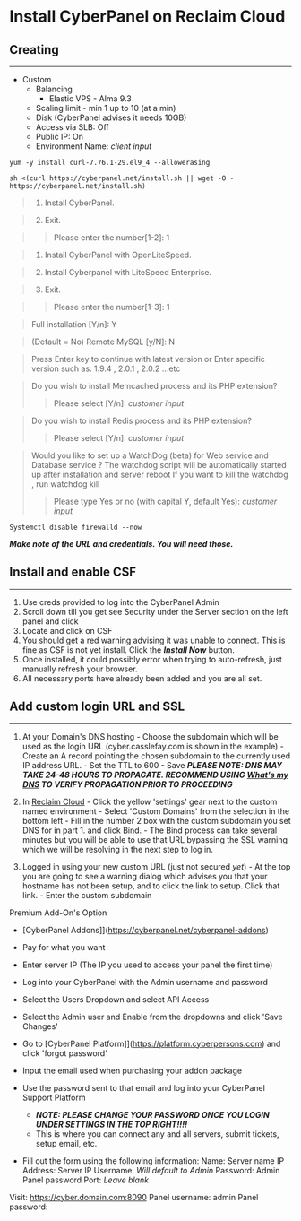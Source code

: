 # Install CyberPanel on Reclaim Cloud

## Creating
_________________________________

- Custom 
	- Balancing
		- Elastic VPS - Alma 9.3
	- Scaling limit - min 1 up to 10 (at a min)
	- Disk (CyberPanel advises it needs 10GB) 
	- Access via SLB: Off 
	- Public IP: On 
	- Environment Name: *client input*

```
yum -y install curl-7.76.1-29.el9_4 --allowerasing
```

```
sh <(curl https://cyberpanel.net/install.sh || wget -O - https://cyberpanel.net/install.sh)
```

> 1. Install CyberPanel.

> 2. Exit.

>> Please enter the number[1-2]: 1


> 1. Install CyberPanel with OpenLiteSpeed.

> 2. Install Cyberpanel with LiteSpeed Enterprise.

> 3. Exit.


>> Please enter the number[1-3]: 1


> Full installation [Y/n]: Y

> (Default = No) Remote MySQL [y/N]: N

> Press Enter key to continue with latest version or Enter specific version such as: 1.9.4 , 2.0.1 , 2.0.2 ...etc <ENTER>

> Do you wish to install Memcached process and its PHP extension?
>> Please select [Y/n]: *customer input*

> Do you wish to install Redis process and its PHP extension?
>> Please select [Y/n]: *customer input*

> Would you like to set up a WatchDog (beta) for Web service and Database service ?
The watchdog script will be automatically started up after installation and server reboot
If you want to kill the watchdog , run watchdog kill
>> Please type Yes or no (with capital Y, default Yes): *customer input*

```
Systemctl disable firewalld --now
```

***Make note of the URL and credentials.  You will need those.***


## Install and enable CSF
_______________________________________________________________________

1. Use creds provided to log into the CyberPanel Admin
2. Scroll down till you get see Security under the Server section on the left panel and click
3. Locate and click on CSF
4. You should get a red warning advising it was unable to connect. This is fine as CSF is not yet install.  Click the ***Install Now*** button.
5. Once installed, it could possibly error when trying to auto-refresh, just manually refresh your browser.
6. All necessary ports have already been added and you are all set.

## Add custom login URL and SSL
_______________________________________________________________________

1. At your Domain's DNS hosting
		- Choose the subdomain which will be used as the login URL (cyber.casslefay.com is shown in the example)
		- Create an A record pointing the chosen subdomain to the currently used IP address URL.
		- Set the TTL to 600
		- Save ***PLEASE NOTE: DNS MAY TAKE 24-48 HOURS TO PROPAGATE.  RECOMMEND USING [What's my DNS](https://www.whatsmydns.net/) TO VERIFY PROPAGATION PRIOR TO PROCEEDING***

2. In [Reclaim Cloud](https://app.my.reclaim.cloud/)
		- Click the yellow 'settings' gear next to the custom named environment
		- Select 'Custom Domains' from the selection in the bottom left
		- Fill in the number 2 box with the custom subdomain you set DNS for in part 1. and click Bind.
				- The Bind process can take several minutes but you will be able to use that URL bypassing the SSL warning which we will be resolving in the next step to log in.

3. Logged in using your new custom URL (just not secured *yet*)
		- At the top you are going to see a warning dialog which advises you that your hostname has not been setup, and to click the link to setup.  Click that link.
		- Enter the custom subdomain 



Premium Add-On's Option

- [CyberPanel Addons]](https://cyberpanel.net/cyberpanel-addons)

- Pay for what you want

- Enter server IP (The IP you used to access your panel the first time)

- Log into your CyberPanel with the Admin username and password

- Select the Users Dropdown and select API Access

- Select the Admin user and Enable from the dropdowns and click 'Save Changes'

- Go to [CyberPanel Platform]](https://platform.cyberpersons.com) and click 'forgot password'

- Input the email used when purchasing your addon package

- Use the password sent to that email and log into your CyberPanel Support Platform
	- ***NOTE: PLEASE CHANGE YOUR PASSWORD ONCE YOU LOGIN UNDER SETTINGS IN THE TOP RIGHT!!!!***
	- This is where you can connect any and all servers, submit tickets, setup email, etc.

- Fill out the form using the following information:
	Name: 
		Server name
	IP Address: 
		Server IP
	Username:
		*Will default to Admin*
	Password:
		Admin Panel password
	Port:
		*Leave blank*


Visit: https://cyber.domain.com:8090
                Panel username: admin
                Panel password: 






